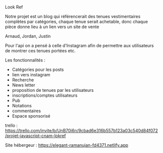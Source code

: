 Look Ref

Notre projet est un blog qui référencerait des tenues vestimentaires complètes par catégories, chaque tenue serait achetable, donc chaque pièce donne lieu à un lien vers un site de vente

Arnaud, Jordan, Justin

Pour l'api on a pensé à celle d'Instagram afin de permettre aux utilisateurs de montrer ces tenues portées etc.

Les fonctionnalités :
- Catégories pour les posts
- lien vers instagram
- Recherche
- News letter
- proposition de tenues par les utilisateurs
- inscriptions/comptes utilisateurs
- Pub
- Notations
- commentaires
- Espace sponsorisé



trello : https://trello.com/invite/b/UnB70i6n/9cbad6e316b557b123a03c540d84f072/projet-javascript-cnam-lokref

Site hébergeur :
https://elegant-ramanujan-fd4371.netlify.app